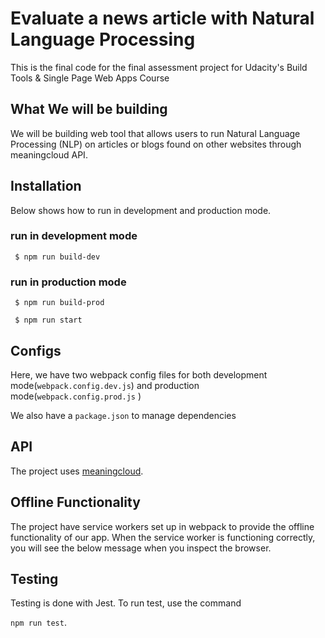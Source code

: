 # Evaluate a news article with Natural Language Processing

This is the final code for the final assessment project for Udacity's Build Tools & Single Page Web Apps Course

## What We will be building

We will be building web tool that allows users to run Natural Language Processing (NLP) on articles or blogs found on other websites through meaningcloud API.


## Installation

Below shows how to run in development and production mode.

### run in development mode

` $ npm run build-dev`

### run in production mode

` $ npm run build-prod`

` $ npm run start`

## Configs
Here, we have two webpack config files for both development mode(`webpack.config.dev.js`) and production mode(`webpack.config.prod.js` )

We also have a `package.json` to manage dependencies


## API

The project uses [meaningcloud](https://www.meaningcloud.com/developer/apis).

## Offline Functionality
The project have service workers set up in webpack to provide the offline functionality of our app. When the service worker is functioning correctly, you will see the below message when you inspect the browser.


## Testing

Testing is done with Jest. To run test, use the command 

`npm run test`. 





